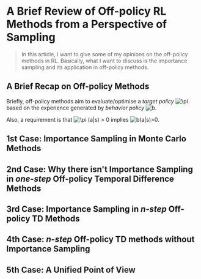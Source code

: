 # A Brief Review of Off-policy RL Methods from a Perspective of Sampling

> In this article, I want to give some of my opinions on the off-policy 
methods in RL. Basically, what I want to discuss is the importance
sampling and its application in off-policy methods.

## A Brief Recap on Off-policy Methods
Briefly, off-policy methods aim to evaluate/optimise a *target policy* 
<img src="https://latex.codecogs.com/svg.latex?\Large&space;\pi" title="\pi" />
based on the experience generated by *behavior policy*
<img src="https://latex.codecogs.com/svg.latex?\Large&space;b" title="b" />.

Also, a requirement is that 
<img src="https://latex.codecogs.com/svg.latex?\Large&space;\pi (a|s)>0" title="\pi (a|s) > 0" />
implies
<img src="https://latex.codecogs.com/svg.latex?\Large&space;b(a|s)>0" title="b(a|s)>0" />.

## 1st Case: Importance Sampling in Monte Carlo Methods

## 2nd Case: Why there isn't Importance Sampling in *one-step* Off-policy Temporal Difference Methods

## 3rd Case: Importance Sampling in *n-step* Off-policy TD Methods

## 4th Case: *n-step* Off-policy TD methods without Importance Sampling

## 5th Case: A Unified Point of View